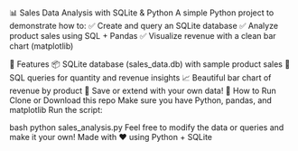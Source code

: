 📊 Sales Data Analysis with SQLite & Python A simple Python project to demonstrate how to: ✅ Create and query an SQLite database ✅ Analyze product sales using SQL + Pandas ✅ Visualize revenue with a clean bar chart (matplotlib)

🔧 Features 📦 SQLite database (sales_data.db) with sample product sales 🧠 SQL queries for quantity and revenue insights 📈 Beautiful bar chart of revenue by product 💾 Save or extend with your own data! 🚀 How to Run Clone or Download this repo Make sure you have Python, pandas, and matplotlib Run the script:

bash python sales_analysis.py
Feel free to modify the data or queries and make it your own! Made with ❤️ using Python + SQLite
